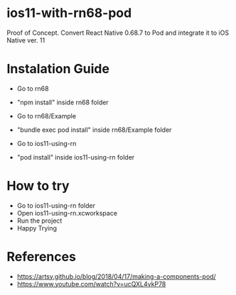# ios11-with-rn68-pod
 Proof of Concept. Convert React Native 0.68.7 to Pod and integrate it to iOS Native ver. 11
 
 # Instalation Guide
 - Go to rn68
 - "npm install" inside rn68 folder
 
 - Go to rn68/Example
 - "bundle exec pod install" inside rn68/Example folder
 
 - Go to ios11-using-rn
 - "pod install" inside ios11-using-rn folder
 
 # How to try
 - Go to ios11-using-rn folder
 - Open ios11-using-rn.xcworkspace
 - Run the project
 - Happy Trying
 
 # References
 - https://artsy.github.io/blog/2018/04/17/making-a-components-pod/
 - https://www.youtube.com/watch?v=ucQXL4vkP78
